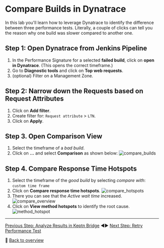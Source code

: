 # Compare Builds in Dynatrace

In this lab you'll learn how to leverage Dynatrace to identify the difference between three performance tests. Literally, a couple of clicks can tell you the reason why one build was slower compared to another one. 

## Step 1: Open Dynatrace from Jenkins Pipeline
1. In the Performance Signature for a selected **failed build**, click on **open in Dynatrace**. (This opens the correct timeframe.)
1. Go to **Diagnostic tools** and click on **Top web requests**.
1. (optional) Filter on a Management Zone.

## Step 2: Narrow down the Requests based on Request Attributes
1. Click on **Add filter**.
1. Create filter for: `Request attribute` > `LTN`.
1. Click on **Apply**.

## Step 3. Open Comparison View
1. Select the timeframe of a *bad build*.
1. Click on **...** and select **Comparison** as shown below:
![compare_builds](../assets/compare_builds.png)

## Step 4. Compare Response Time Hotspots
1. Select the timeframe of the *good build* by selecting *compare with*: `custom time frame`
1. Click on **Compare response time hotspots**.
![compare_hotspots](../assets/compare_hotspots.png)
1. There you can see that the *Active wait time* increased.
![compare_overview](../assets/compare_overview.png)
1. Click on **View method hotspots** to identify the root cause.
![method_hotspot](../assets/method_hotspot.png)

---

[Previous Step: Analyze Results in Keptn Bridge](../08_Analyze_Results_in_Keptn_Bridge) :arrow_backward::arrow_forward: [Next Step: Retry Performance Test](../10_Retry_Performance_Test)

:arrow_up_small: [Back to overview](../)